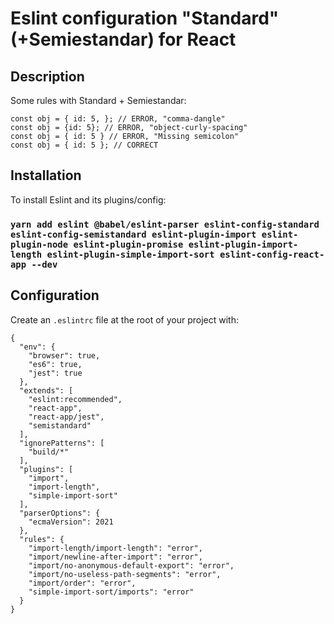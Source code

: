 # Eslint configuration "Standard" (+Semiestandar) for React

## Description

Some rules with Standard + Semiestandar:

```
const obj = { id: 5, }; // ERROR, "comma-dangle"
const obj = {id: 5}; // ERROR, "object-curly-spacing"
const obj = { id: 5 } // ERROR, "Missing semicolon"
const obj = { id: 5 }; // CORRECT
```

## Installation

To install Eslint and its plugins/config:

### `yarn add eslint @babel/eslint-parser eslint-config-standard eslint-config-semistandard eslint-plugin-import eslint-plugin-node eslint-plugin-promise eslint-plugin-import-length eslint-plugin-simple-import-sort eslint-config-react-app --dev`

## Configuration

Create an `.eslintrc` file at the root of your project with:

```
{
  "env": {
    "browser": true,
    "es6": true,
    "jest": true
  },
  "extends": [
    "eslint:recommended",
    "react-app",
    "react-app/jest",
    "semistandard"
  ],
  "ignorePatterns": [
    "build/*"
  ],
  "plugins": [
    "import",
    "import-length",
    "simple-import-sort"
  ],
  "parserOptions": {
    "ecmaVersion": 2021
  },
  "rules": {
    "import-length/import-length": "error",
    "import/newline-after-import": "error",
    "import/no-anonymous-default-export": "error",
    "import/no-useless-path-segments": "error",
    "import/order": "error",
    "simple-import-sort/imports": "error"
  }
}
```
